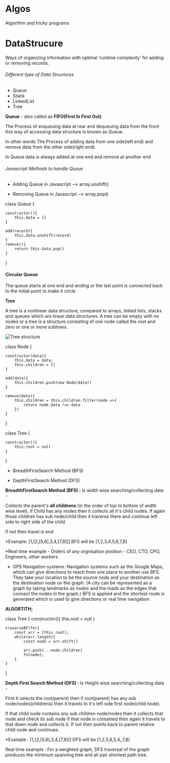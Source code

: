 # Algos

Algorithm and tricky programs 

# DataStrucure

Ways of organizing information with optimal ‘runtime complexity’ for adding or removing records.


   ###### Different type of Data Structures

- Queue
- Stack
- LinkedList
- Tree

**Queue** -  also called as **FIFO(First In First Out)**

The Process of enqueuing data at rear and dequeuing data from the front this way of accessing data structure is known as Queue.

In other words The Process of adding data from one side(left end) and remove data from the other side(right end).



In Queue data is always added at one end and remove at another end

   ###### Javascript Methods to handle Queue
   
- Adding Queue in Javascript   -->  array.unshift()

- Removing Queue in Javascript -->   array.pop()

class Queue {

    constructor(){
        this.data = []
    }

    add(record){
        this.data.unshift(record)
    }
    remove(){
        return this.data.pop()
    }
}
   
   ####  Circular Queue 
   
   The queue starts at one end and ending or the last point is connected back to the initial point to make it circle
    
**Tree**

A tree is a nonlinear data structure, compared to arrays, linked lists, stacks and queues which are linear data structures. A tree can be empty with no nodes or a tree is a structure consisting of one node called the root and zero or one or more subtrees.

![Tree structure]()


class Node {

    constructor(data){
        this.data = data;
        this.children = []
    }

    add(data){
        this.children.push(new Node(data))
    }

    remove(data){
        this.children = this.children.filter(node =>{
            return node.data !== data
        })
    }
}

class Tree {

    constructor(){
        this.root = null
    }
}

- BreadthFirstSearch Method (BFS) 

- DepthFirstSearch Method (DFS)

**BreadthFirstSearch Method (BFS) :** Is width wise searching/collecting data - 

Collects the parent's **all childrens** (in the order of top to bottom of width wise level), if Child has any nodes then it collects all it's child nodes. If again those children has sub node/child then it traverse there and continue left side to right side of the child 

if not then travel is end


*Example: [1,[2,[5,6],3,4,[7,8]]] BFS will be [1,2,3,4,5,6,7,8]

*Real time example - Orders of any orgnisation position - CEO, CTO, CPO, Engineers, other workers
- GPS Navigation systems: Navigation systems such as the Google Maps, which can give directions to reach from one place to another use BFS. They take your location to be the source node and your destination as the destination node on the graph. (A city can be represented as a graph by taking landmarks as nodes and the roads as the edges that connect the nodes in the graph.) BFS is applied and the shortest route is generated which is used to give directions or real time navigation.


**ALGORTITH;**


class Tree {
    constructor(){
        this.root = null
    }

    traverseBF(fn){
        const arr = [this.root];
        while(arr.length){
            const node = arr.shift()

            arr.push(...node.children)
            fn(node);
        }
    }    
}


**Depth First Search Method (DFS) :** Is Height wise searching/collecting data - 

First It selects the root(parent) then if root(parent) has any sub node/nodes(childrens) then it travels to it's left side first node(child node). 

If that child node contains any sub children node/nodes then it collects that node and check its sub node if that node is contained then again it travels to that down node and collects it. If not then points back to parent relative child node and continues


*Example : [1,[2,[5,6],3,4,[7,8]]]  DFS will be [1,2,5,6,3,4,,7,8]

Real time example :  For a weighted graph, DFS traversal of the graph produces the minimum spanning tree and all pair shortest path tree.




